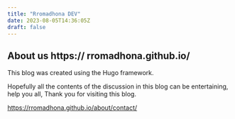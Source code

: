 ```yaml
---
title: "Rromadhona DEV"
date: 2023-08-05T14:36:05Z
draft: false
---
```


## About us https:// rromadhona.github.io/

This blog was created using the Hugo framework.

Hopefully all the contents of the discussion in this blog can be entertaining, help you all, Thank you for visiting this blog.

https://rromadhona.github.io/about/contact/